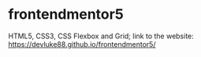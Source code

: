 # frontendmentor5
HTML5, CSS3, CSS Flexbox and Grid; link to the website: https://devluke88.github.io/frontendmentor5/
